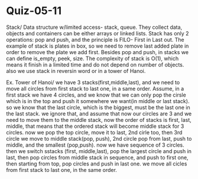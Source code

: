 # Quiz-05-11


Stack/
Data structure w/limited access- stack, queue.
They collect data, objects and containers can be either arrays or linked lists.
Stack has only 2 operations: pop and push, and the principle is FILO- First in Last out. The example of stack is plates in box, so we need to remove last added plate in order to remove the plate we add first. 
Besides pop and push, in stacks we can define is_empty, peek, size.
The complexity of stack is O(1), which means it finish in a limited time and do not depend on number of objects. also we use stack in reversin word or in a tower of Hanoi.



Ex.
Tower of Hanoi/
we have 3 stacks(first,middle,last), and we need to move all circles from first stack to last one, in a same order.
Assume, in a first stack we have 4 circles, and we know that we can only pop the cirsle which is in the top and push it somewhere we want(in middle or last stack). so we know that the last circle, which is the biggest, must be the last one in the last stack. we ignore that, and assume that now our circles are 3 and we need to move them  to the middle stack, now the order of stacks is first, last, middle, that means that the ordered stack will become middle stack for 3 circles. now we pop the top circle, move it to last, 2nd cirle too, then 3rd circle we move  to middle stack(pop, push), 2nd circle pop from last, push to middle, and the smallest (pop,push). now we have sequence of 3 circles. then we switch sstacks (first, middle,last), pop the largest circle and push in last, then pop circles from middle stack in sequence, and push to first one, then starting from top, pop circles and push in last one. we move all cicles from first stack to last one, in the same order. 
